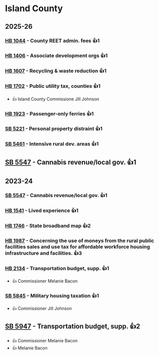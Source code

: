 # Island County
## 2025-26

### [HB 1044](/bill/2025-26/hb/1044/) - County REET admin. fees 👍1  

### [HB 1406](/bill/2025-26/hb/1406/) - Associate development orgs 👍1  

### [HB 1607](/bill/2025-26/hb/1607/) - Recycling & waste reduction 👍1  

### [HB 1702](/bill/2025-26/hb/1702/) - Public utility tax, counties 👍1  
* 👍 Island County Commissione Jill Johnson

### [HB 1923](/bill/2025-26/hb/1923/) - Passenger-only ferries 👍1  

### [SB 5221](/bill/2025-26/sb/5221/) - Personal property distraint 👍1  

### [SB 5461](/bill/2025-26/sb/5461/) - Intensive rural dev. areas 👍1  

## [SB 5547](/bill/2025-26/sb/5547/) - Cannabis revenue/local gov. 👍1  

## 2023-24

### [SB 5547](/bill/2023-24/sb/5547/) - Cannabis revenue/local gov. 👍1  

### [HB 1541](/bill/2023-24/hb/1541/) - Lived experience 👍1  

### [HB 1746](/bill/2023-24/hb/1746/) - State broadband map 👍2  

### [HB 1987](/bill/2023-24/hb/1987/) - Concerning the use of moneys from the rural public facilities sales and use tax for affordable workforce housing infrastructure and facilities. 👍3  

### [HB 2134](/bill/2023-24/hb/2134/) - Transportation budget, supp. 👍1  
* 👍 Commissioner Melanie Bacon

### [SB 5845](/bill/2023-24/sb/5845/) - Military housing taxation 👍1  
* 👍 Commissioner Jill Johnson

## [SB 5947](/bill/2023-24/sb/5947/) - Transportation budget, supp. 👍2  
* 👍 Commissioner Melanie Bacon
* 👍 Melanie Bacon
